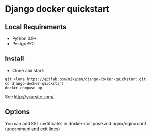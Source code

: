 # Django docker quickstart

## Local Requirements
- Python 3.9+
- PostgreSQL


## Install
- Clone and start:
```
git clone https://gitlab.com/nikepan/django-docker-quickstart.git  
cd django-docker-quickstart  
docker-compose up  
```
See http://yoursite.com/

## Options
You can add SSL certificates in docker-compose and nginx/nginx.conf (uncomment and edit lines)


